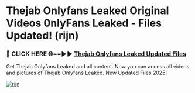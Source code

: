 # Thejab Onlyfans Leaked Original Videos 0nlyFans Leaked - Files Updated! (rijn)

<h3>🔴 CLICK HERE 🌐==►► <a href="https://tinyurl.com/x26r9saj" rel="nofollow">Thejab Onlyfans Leaked Updated Files</a></h3>

Get Thejab Onlyfans Leaked and all content. Now you can access all videos and pictures of Thejab Onlyfans Leaked. New Updated Files 2025!

[![rijn](https://i.imgur.com/LkgZPqh.gif)](https://tinyurl.com/x26r9saj)
